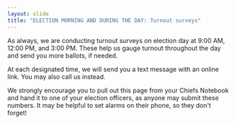 ```yaml
---
layout: slide
title: "ELECTION MORNING AND DURING THE DAY: Turnout surveys"
---
```


As always, we are conducting turnout surveys on election day at 9:00 AM, 12:00 PM, and 3:00 PM. These help us gauge turnout throughout the day and send you more ballots, if needed.

At each designated time, we will send you a text message with an online link. You may also call us instead.

We strongly encourage you to pull out this page from your Chiefs Notebook and hand it to one of your election officers, as anyone may submit these numbers. It may be helpful to set alarms on their phone, so they don&#39;t forget!